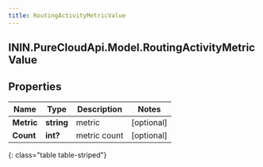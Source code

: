 ```yaml
---
title: RoutingActivityMetricValue
---
```

## ININ.PureCloudApi.Model.RoutingActivityMetricValue

## Properties

|Name | Type | Description | Notes|
|------------ | ------------- | ------------- | -------------|
| **Metric** | **string** | metric | [optional] |
| **Count** | **int?** | metric count | [optional] |
{: class="table table-striped"}


